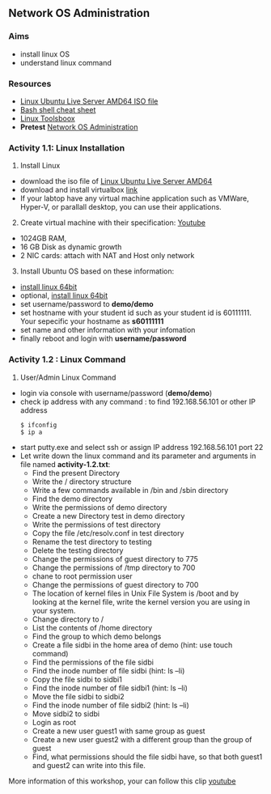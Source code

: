 ## __Network OS Administration__
### __Aims__
- install linux OS
- understand linux command
### __Resources__
- [Linux Ubuntu Live Server AMD64 ISO file](http://mirrors.bangmod.cloud/ubuntu-release/18.04.1/ubuntu-18.04.1-live-server-amd64.iso)
- [Bash shell cheat sheet](https://learncodethehardway.org/unix/bash_cheat_sheet.pdf)
- [Linux Toolsboox](http://cb.vu/unixtoolbox.pdf)
- __Pretest__ [Network OS Administration](https://tinyurl.com/network-os-pretest)

### __Activity 1.1__: Linux Installation

1. Install Linux
- download the iso file of [Linux Ubuntu Live Server AMD64 ](http://mirrors.bangmod.cloud/ubuntu-release/18.04.2/ubuntu-18.04.2-live-server-amd64.iso)
- download and install virtualbox [link](https://www.virtualbox.org/wiki/Downloads)
- If your labtop have any virtual machine application such as VMWare, Hyper-V, or parallall desktop, you can use their applications.
2. Create virtual machine with their specification: [Youtube](https://youtu.be/3gvuz9tD85c?t=35)
- 1024GB RAM, 
- 16 GB Disk as dynamic growth
- 2 NIC cards: attach with NAT and Host only network
3.  Install Ubuntu OS based on these information: 
- [install linux 64bit](https://youtu.be/3gvuz9tD85c?t=414)
-  optional, [install linux 64bit](https://youtu.be/3gvuz9tD85c?t=600)
- set username/password to __demo/demo__
- set hostname with your student id such as your student id is 60111111. Your sepecific your hostname as __s60111111__
- set name and other information with your infomation
- finally reboot and login with __username/password__

### __Activity 1.2__ : Linux Command

1. User/Admin Linux Command   
- login via console with username/password (__demo/demo__)
- check ip address with any command : to find 192.168.56.101 or other IP address
    ``` shell 
    $ ifconfig
    $ ip a 
    ````
- start putty.exe and select ssh or assign IP address 192.168.56.101 port 22
- Let write down the linux command and its parameter and arguments in file named __activity-1.2.txt__:
    + Find the present Directory
    + Write the / directory structure
    + Write a few commands available in /bin and /sbin directory
    + Find the demo directory
    + Write the permissions of demo directory
    + Create a new Directory test in demo directory
    + Write the permissions of test directory
    + Copy the file /etc/resolv.conf in test directory
    + Rename the test directory to testing
    + Delete the testing directory
    + Change the permissions of guest directory to 775
    + Change the permissions of /tmp directory to 700
    + chane to root permission user
    + Change the permissions of guest directory to 700
    + The location of kernel files in Unix File System is /boot and by looking at the kernel file, write the kernel version you are using in your system.
    + Change directory to /
    + List the contents of /home directory
    + Find the group to which demo belongs
    + Create a file sidbi in the home area of demo (hint: use touch command)
    + Find the permissions of the file sidbi
    + Find the inode number of file sidbi (hint: ls –li)
    + Copy the file sidbi to sidbi1
    + Find the inode number of file sidbi1 (hint: ls –li)
    + Move the file sidbi to sidbi2
    + Find the inode number of file sidbi2 (hint: ls –li)
    + Move sidbi2 to sidbi
    + Login as root
    + Create a new user guest1 with same group as guest  
    + Create a new user guest2 with a different group than the group of guest  
    + Find, what permissions should the file sidbi have, so that both guest1 and guest2 can write into this file.

More information of this workshop, your can follow this clip [youtube](https://youtu.be/SYwuwlWauJI)
